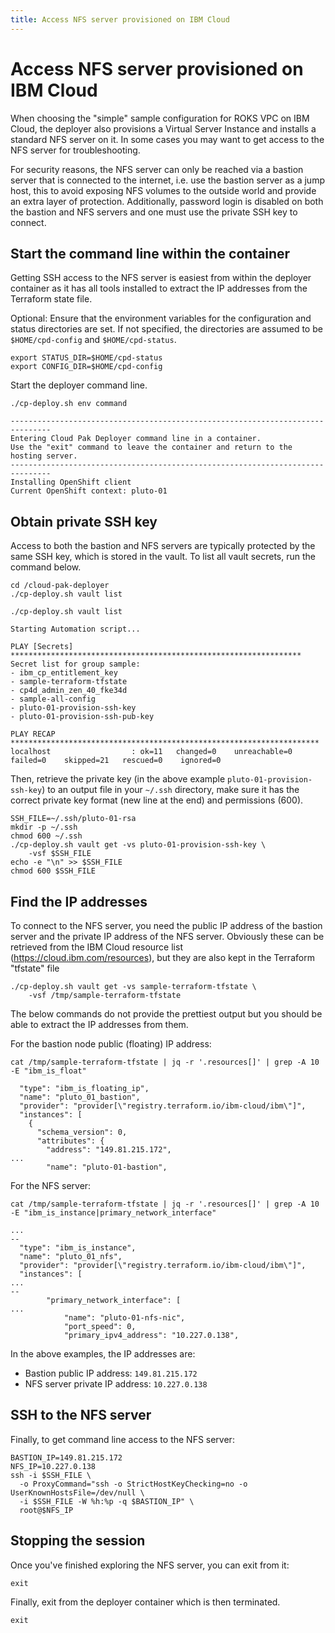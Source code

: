 ```yaml
---
title: Access NFS server provisioned on IBM Cloud
---
```


# Access NFS server provisioned on IBM Cloud
When choosing the "simple" sample configuration for ROKS VPC on IBM Cloud, the deployer also provisions a Virtual Server Instance and installs a standard NFS server on it. In some cases you may want to get access to the NFS server for troubleshooting.

For security reasons, the NFS server can only be reached via a bastion server that is connected to the internet, i.e. use the bastion server as a jump host, this to avoid exposing NFS volumes to the outside world and provide an extra layer of protection. Additionally, password login is disabled on both the bastion and NFS servers and one must use the private SSH key to connect.

## Start the command line within the container
Getting SSH access to the NFS server is easiest from within the deployer container as it has all tools installed to extract the IP addresses from the Terraform state file.

Optional: Ensure that the environment variables for the configuration and status directories are set. If not specified, the directories are assumed to be `$HOME/cpd-config` and `$HOME/cpd-status`.
```
export STATUS_DIR=$HOME/cpd-status
export CONFIG_DIR=$HOME/cpd-config
```

Start the deployer command line.
```
./cp-deploy.sh env command
```

```output
-------------------------------------------------------------------------------
Entering Cloud Pak Deployer command line in a container.
Use the "exit" command to leave the container and return to the hosting server.
-------------------------------------------------------------------------------
Installing OpenShift client
Current OpenShift context: pluto-01
```

## Obtain private SSH key
Access to both the bastion and NFS servers are typically protected by the same SSH key, which is stored in the vault. To list all vault secrets, run the command below.

```
cd /cloud-pak-deployer
./cp-deploy.sh vault list
```

```output
./cp-deploy.sh vault list

Starting Automation script...

PLAY [Secrets] *****************************************************************
Secret list for group sample:
- ibm_cp_entitlement_key
- sample-terraform-tfstate
- cp4d_admin_zen_40_fke34d
- sample-all-config
- pluto-01-provision-ssh-key
- pluto-01-provision-ssh-pub-key

PLAY RECAP *********************************************************************
localhost                  : ok=11   changed=0    unreachable=0    failed=0    skipped=21   rescued=0    ignored=0
```

Then, retrieve the private key (in the above example `pluto-01-provision-ssh-key`) to an output file in your `~/.ssh` directory, make sure it has the correct private key format (new line at the end) and permissions (600).
```
SSH_FILE=~/.ssh/pluto-01-rsa
mkdir -p ~/.ssh
chmod 600 ~/.ssh
./cp-deploy.sh vault get -vs pluto-01-provision-ssh-key \
    -vsf $SSH_FILE
echo -e "\n" >> $SSH_FILE
chmod 600 $SSH_FILE
```


## Find the IP addresses
To connect to the NFS server, you need the public IP address of the bastion server and the private IP address of the NFS server. Obviously these can be retrieved from the IBM Cloud resource list (https://cloud.ibm.com/resources), but they are also kept in the Terraform "tfstate" file

```
./cp-deploy.sh vault get -vs sample-terraform-tfstate \
    -vsf /tmp/sample-terraform-tfstate
```

The below commands do not provide the prettiest output but you should be able to extract the IP addresses from them.

For the bastion node public (floating) IP address:
```
cat /tmp/sample-terraform-tfstate | jq -r '.resources[]' | grep -A 10 -E "ibm_is_float"
```

```output
  "type": "ibm_is_floating_ip",
  "name": "pluto_01_bastion",
  "provider": "provider[\"registry.terraform.io/ibm-cloud/ibm\"]",
  "instances": [
    {
      "schema_version": 0,
      "attributes": {
        "address": "149.81.215.172",
...
        "name": "pluto-01-bastion",
```

For the NFS server:
```
cat /tmp/sample-terraform-tfstate | jq -r '.resources[]' | grep -A 10 -E "ibm_is_instance|primary_network_interface"
```

```output
...
--
  "type": "ibm_is_instance",
  "name": "pluto_01_nfs",
  "provider": "provider[\"registry.terraform.io/ibm-cloud/ibm\"]",
  "instances": [
...
--
        "primary_network_interface": [
...
            "name": "pluto-01-nfs-nic",
            "port_speed": 0,
            "primary_ipv4_address": "10.227.0.138",
```

In the above examples, the IP addresses are:
* Bastion public IP address: `149.81.215.172`
* NFS server private IP address: `10.227.0.138`

## SSH to the NFS server
Finally, to get command line access to the NFS server:
```
BASTION_IP=149.81.215.172
NFS_IP=10.227.0.138
ssh -i $SSH_FILE \
  -o ProxyCommand="ssh -o StrictHostKeyChecking=no -o UserKnownHostsFile=/dev/null \
  -i $SSH_FILE -W %h:%p -q $BASTION_IP" \
  root@$NFS_IP
```

## Stopping the session
Once you've finished exploring the NFS server, you can exit from it:
```
exit
```

Finally, exit from the deployer container which is then terminated.
```
exit
```